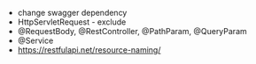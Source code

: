 - change swagger dependency
- HttpServletRequest - exclude
- @RequestBody, @RestController, @PathParam, @QueryParam
- @Service
- https://restfulapi.net/resource-naming/